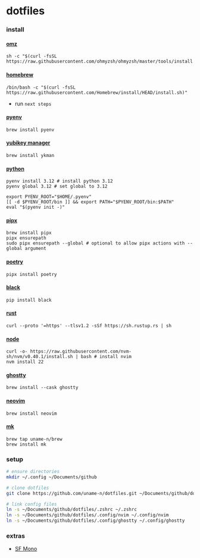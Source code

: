 
# dotfiles

### install

#### [omz](https://ohmyz.sh)
```
sh -c "$(curl -fsSL https://raw.githubusercontent.com/ohmyzsh/ohmyzsh/master/tools/install.sh)"
```

#### [homebrew](https://brew.sh)
```
/bin/bash -c "$(curl -fsSL https://raw.githubusercontent.com/Homebrew/install/HEAD/install.sh)"
```
- run `next steps`

#### [pyenv](https://github.com/pyenv/pyenv)
```
brew install pyenv
```

#### [yubikey manager](https://developers.yubico.com/yubikey-manager/)
```
brew install ykman
```

#### [python](https://www.python.org)
```
pyenv install 3.12 # install python 3.12
pyenv global 3.12 # set global to 3.12
```
```
export PYENV_ROOT="$HOME/.pyenv"
[[ -d $PYENV_ROOT/bin ]] && export PATH="$PYENV_ROOT/bin:$PATH"
eval "$(pyenv init -)"
```

#### [pipx](https://github.com/pypa/pipx)
```
brew install pipx
pipx ensurepath
sudo pipx ensurepath --global # optional to allow pipx actions with --global argument
```

#### [poetry](https://python-poetry.org)
```
pipx install poetry
```

#### [black](https://github.com/psf/black)
```
pip install black
```

#### [rust](https://www.rust-lang.org)
```
curl --proto '=https' --tlsv1.2 -sSf https://sh.rustup.rs | sh
```

#### [node](https://nodejs.org)
```
curl -o- https://raw.githubusercontent.com/nvm-sh/nvm/v0.40.1/install.sh | bash # install nvim
nvm install 22
```

#### [ghostty](https://ghostty.org)
```
brew install --cask ghostty
```

#### [neovim](https://neovim.io)
```
brew install neovim
```

#### [mk](https://github.com/uname-n/mk)
```
brew tap uname-n/brew
brew install mk
```

### setup

```bash
# ensure directories
mkdir ~/.config ~/Documents/github

# clone dotfiles
git clone https://github.com/uname-n/dotfiles.git ~/Documents/github/dotfiles

# link config files
ln -s ~/Documents/github/dotfiles/.zshrc ~/.zshrc
ln -s ~/Documents/github/dotfiles/.config/nvim ~/.config/nvim
ln -s ~/Documents/github/dotfiles/.config/ghostty ~/.config/ghostty
```

### extras

- [SF Mono](https://developer.apple.com/fonts/)
